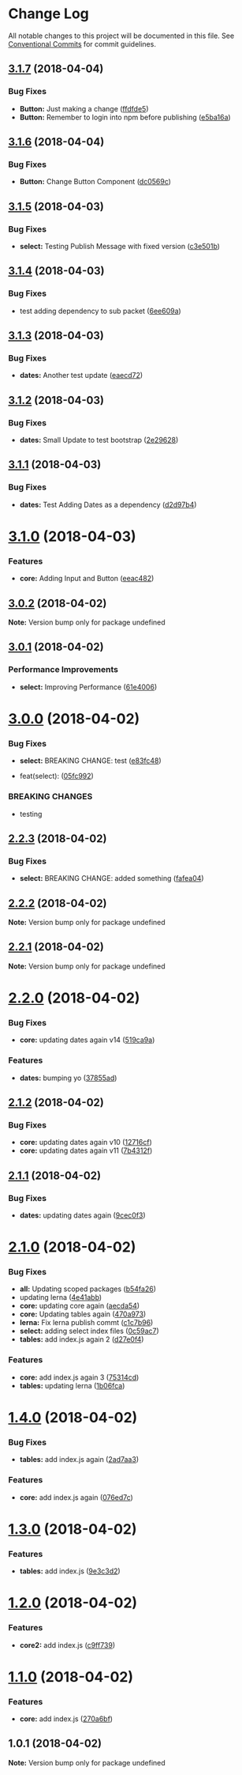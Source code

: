 # Change Log

All notable changes to this project will be documented in this file.
See [Conventional Commits](https://conventionalcommits.org) for commit guidelines.

<a name="3.1.7"></a>
## [3.1.7](https://github.com/stevenfitzpatrick/lernawtf/compare/v3.1.6...v3.1.7) (2018-04-04)


### Bug Fixes

* **Button:** Just making a change ([ffdfde5](https://github.com/stevenfitzpatrick/lernawtf/commit/ffdfde5))
* **Button:** Remember to login into npm before publishing ([e5ba16a](https://github.com/stevenfitzpatrick/lernawtf/commit/e5ba16a))




<a name="3.1.6"></a>
## [3.1.6](https://github.com/stevenfitzpatrick/lernawtf/compare/v3.1.5...v3.1.6) (2018-04-04)


### Bug Fixes

* **Button:** Change Button Component ([dc0569c](https://github.com/stevenfitzpatrick/lernawtf/commit/dc0569c))




<a name="3.1.5"></a>
## [3.1.5](https://github.com/stevenfitzpatrick/lernawtf/compare/v3.1.4...v3.1.5) (2018-04-03)


### Bug Fixes

* **select:** Testing Publish Message with fixed version ([c3e501b](https://github.com/stevenfitzpatrick/lernawtf/commit/c3e501b))




<a name="3.1.4"></a>
## [3.1.4](https://github.com/stevenfitzpatrick/lernawtf/compare/v3.1.3...v3.1.4) (2018-04-03)


### Bug Fixes

* test adding dependency to sub packet ([6ee609a](https://github.com/stevenfitzpatrick/lernawtf/commit/6ee609a))




<a name="3.1.3"></a>
## [3.1.3](https://github.com/stevenfitzpatrick/lernawtf/compare/v3.1.2...v3.1.3) (2018-04-03)


### Bug Fixes

* **dates:** Another test update ([eaecd72](https://github.com/stevenfitzpatrick/lernawtf/commit/eaecd72))




<a name="3.1.2"></a>
## [3.1.2](https://github.com/stevenfitzpatrick/lernawtf/compare/v3.1.1...v3.1.2) (2018-04-03)


### Bug Fixes

* **dates:** Small Update to test bootstrap ([2e29628](https://github.com/stevenfitzpatrick/lernawtf/commit/2e29628))




<a name="3.1.1"></a>
## [3.1.1](https://github.com/stevenfitzpatrick/lernawtf/compare/v3.1.0...v3.1.1) (2018-04-03)


### Bug Fixes

* **dates:** Test Adding Dates as a dependency ([d2d97b4](https://github.com/stevenfitzpatrick/lernawtf/commit/d2d97b4))




<a name="3.1.0"></a>
# [3.1.0](https://github.com/stevenfitzpatrick/lernawtf/compare/v3.0.2...v3.1.0) (2018-04-03)


### Features

* **core:** Adding Input and Button ([eeac482](https://github.com/stevenfitzpatrick/lernawtf/commit/eeac482))




<a name="3.0.2"></a>
## [3.0.2](https://github.com/stevenfitzpatrick/lernawtf/compare/v3.0.1...v3.0.2) (2018-04-02)




**Note:** Version bump only for package undefined

<a name="3.0.1"></a>
## [3.0.1](https://github.com/stevenfitzpatrick/lernawtf/compare/v3.0.0...v3.0.1) (2018-04-02)


### Performance Improvements

* **select:** Improving Performance ([61e4006](https://github.com/stevenfitzpatrick/lernawtf/commit/61e4006))




<a name="3.0.0"></a>
# [3.0.0](https://github.com/stevenfitzpatrick/lernawtf/compare/v2.2.3...v3.0.0) (2018-04-02)


### Bug Fixes

* **select:** 
BREAKING CHANGE: test ([e83fc48](https://github.com/stevenfitzpatrick/lernawtf/commit/e83fc48))


* feat(select): ([05fc992](https://github.com/stevenfitzpatrick/lernawtf/commit/05fc992))


### BREAKING CHANGES

* testing




<a name="2.2.3"></a>
## [2.2.3](https://github.com/stevenfitzpatrick/lernawtf/compare/v2.2.2...v2.2.3) (2018-04-02)


### Bug Fixes

* **select:** BREAKING CHANGE: added something ([fafea04](https://github.com/stevenfitzpatrick/lernawtf/commit/fafea04))




<a name="2.2.2"></a>
## [2.2.2](https://github.com/stevenfitzpatrick/lernawtf/compare/v2.2.1...v2.2.2) (2018-04-02)




**Note:** Version bump only for package undefined

<a name="2.2.1"></a>
## [2.2.1](https://github.com/stevenfitzpatrick/lernawtf/compare/v2.2.0...v2.2.1) (2018-04-02)




**Note:** Version bump only for package undefined

<a name="2.2.0"></a>
# [2.2.0](https://github.com/stevenfitzpatrick/lernawtf/compare/v2.1.2...v2.2.0) (2018-04-02)


### Bug Fixes

* **core:** updating dates  again v14 ([519ca9a](https://github.com/stevenfitzpatrick/lernawtf/commit/519ca9a))


### Features

* **dates:** bumping yo ([37855ad](https://github.com/stevenfitzpatrick/lernawtf/commit/37855ad))




<a name="2.1.2"></a>
## [2.1.2](https://github.com/stevenfitzpatrick/lernawtf/compare/v2.1.1...v2.1.2) (2018-04-02)


### Bug Fixes

* **core:** updating dates  again v10 ([12716cf](https://github.com/stevenfitzpatrick/lernawtf/commit/12716cf))
* **core:** updating dates  again v11 ([7b4312f](https://github.com/stevenfitzpatrick/lernawtf/commit/7b4312f))




<a name="2.1.1"></a>
## [2.1.1](https://github.com/stevenfitzpatrick/lernawtf/compare/v2.1.0...v2.1.1) (2018-04-02)


### Bug Fixes

* **dates:** updating dates  again ([9cec0f3](https://github.com/stevenfitzpatrick/lernawtf/commit/9cec0f3))




<a name="2.1.0"></a>
# [2.1.0](https://github.com/stevenfitzpatrick/lernawtf/compare/v1.4.0...v2.1.0) (2018-04-02)


### Bug Fixes

* **all:** Updating scoped packages ([b54fa26](https://github.com/stevenfitzpatrick/lernawtf/commit/b54fa26))
* updating lerna ([4e41abb](https://github.com/stevenfitzpatrick/lernawtf/commit/4e41abb))
* **core:** updating core again ([aecda54](https://github.com/stevenfitzpatrick/lernawtf/commit/aecda54))
* **core:** Updating tables again ([470a973](https://github.com/stevenfitzpatrick/lernawtf/commit/470a973))
* **lerna:** Fix lerna publish commt ([c1c7b96](https://github.com/stevenfitzpatrick/lernawtf/commit/c1c7b96))
* **select:** adding select index files ([0c59ac7](https://github.com/stevenfitzpatrick/lernawtf/commit/0c59ac7))
* **tables:** add index.js again 2 ([d27e0f4](https://github.com/stevenfitzpatrick/lernawtf/commit/d27e0f4))


### Features

* **core:** add index.js again 3 ([75314cd](https://github.com/stevenfitzpatrick/lernawtf/commit/75314cd))
* **tables:** updating lerna ([1b06fca](https://github.com/stevenfitzpatrick/lernawtf/commit/1b06fca))




<a name="1.4.0"></a>
# [1.4.0](https://github.com/stevenfitzpatrick/lernawtf/compare/v1.3.0...v1.4.0) (2018-04-02)


### Bug Fixes

* **tables:** add index.js again ([2ad7aa3](https://github.com/stevenfitzpatrick/lernawtf/commit/2ad7aa3))


### Features

* **core:** add index.js again ([076ed7c](https://github.com/stevenfitzpatrick/lernawtf/commit/076ed7c))




<a name="1.3.0"></a>
# [1.3.0](https://github.com/stevenfitzpatrick/lernawtf/compare/v1.2.0...v1.3.0) (2018-04-02)


### Features

* **tables:** add index.js ([9e3c3d2](https://github.com/stevenfitzpatrick/lernawtf/commit/9e3c3d2))




<a name="1.2.0"></a>
# [1.2.0](https://github.com/stevenfitzpatrick/lernawtf/compare/v1.1.0...v1.2.0) (2018-04-02)


### Features

* **core2:** add index.js ([c9ff739](https://github.com/stevenfitzpatrick/lernawtf/commit/c9ff739))




<a name="1.1.0"></a>
# [1.1.0](https://github.com/stevenfitzpatrick/lernawtf/compare/v1.0.1...v1.1.0) (2018-04-02)


### Features

* **core:** add index.js ([270a6bf](https://github.com/stevenfitzpatrick/lernawtf/commit/270a6bf))




<a name="1.0.1"></a>
## 1.0.1 (2018-04-02)




**Note:** Version bump only for package undefined
